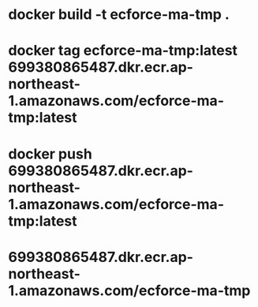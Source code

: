 # docker build -t ecforce-ma-tmp .
# docker tag ecforce-ma-tmp:latest 699380865487.dkr.ecr.ap-northeast-1.amazonaws.com/ecforce-ma-tmp:latest
# docker push 699380865487.dkr.ecr.ap-northeast-1.amazonaws.com/ecforce-ma-tmp:latest
# 699380865487.dkr.ecr.ap-northeast-1.amazonaws.com/ecforce-ma-tmp
#




